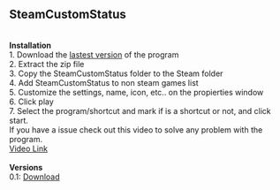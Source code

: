 ## <b>SteamCustomStatus</b>
<div>&nbsp;</div>
<b>Installation</b>
<div>1. Download the <a href="https://github.com/Rotwo/SteamCustomStatus/raw/master/bin/Release/net6.0-windows10.0.22000.0.zip">lastest version<a> of the program</div>
<div>2. Extract the zip file</div>
<div>3. Copy the SteamCustomStatus folder to the Steam folder</div>
<div>4. Add SteamCustomStatus to non steam games list</div>
<div>5. Customize the settings, name, icon, etc.. on the propierties window</div>
<div>6. Click play</div>
<div>7. Select the program/shortcut and mark if is a shortcut or not, and click start.</div>

<div>If you have a issue check out this video to solve any problem with the program.</div>
<a href="">Video Link</a>
<div>&nbsp;</div>
<b>Versions</b>
<div>0.1: <a href="https://github.com/Rotwo/SteamCustomStatus/raw/master/bin/Release/net6.0-windows10.0.22000.0.zip">Download</a></div>
